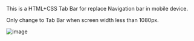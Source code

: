 This is a HTML+CSS Tab Bar for replace Navigation bar in mobile device. 

Only change to Tab Bar when screen width less than 1080px.

![image](http://github.com/isjeffcom/TabBar-For-WebAPP/master/TABBAR.jpg)
